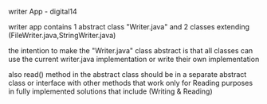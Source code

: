 writer App - digital14

writer app contains 1 abstract class "Writer.java" and 2 classes extending  (FileWriter.java,StringWriter.java)

the intention to make the "Writer.java" class abstract is that all classes can use the current writer.java implementation or write their own implementation


also read() method in the abstract class should be in a separate abstract class or interface with other methods that work only for Reading purposes in fully implemented solutions that include (Writing & Reading)
